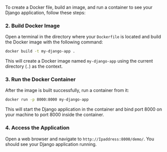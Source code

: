 To create a Docker file, build an image, and run a container to see your Django application, follow these steps:

### 2. **Build Docker Image**
   Open a terminal in the directory where your `Dockerfile` is located and build the Docker image with the following command:

   ```bash
   docker build -t my-django-app .
   ```

   This will create a Docker image named `my-django-app` using the current directory (`.`) as the context.

### 3. **Run the Docker Container**
   After the image is built successfully, run a container from it:

   ```bash
   docker run -p 8000:8000 my-django-app
   ```

   This will start the Django application in the container and bind port 8000 on your machine to port 8000 inside the container.

### 4. **Access the Application**
   Open a web browser and navigate to `http://Ipaddress:8000/demo/`. You should see your Django application running.

